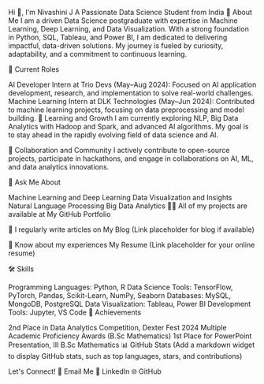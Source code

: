 
Hi 👋, I'm Nivashini J
A Passionate Data Science Student from India
🌟 About Me
I am a driven Data Science postgraduate with expertise in Machine Learning, Deep Learning, and Data Visualization. With a strong foundation in Python, SQL, Tableau, and Power BI, I am dedicated to delivering impactful, data-driven solutions. My journey is fueled by curiosity, adaptability, and a commitment to continuous learning.

🔭 Current Roles

AI Developer Intern at Trio Devs (May–Aug 2024): Focused on AI application development, research, and implementation to solve real-world challenges.
Machine Learning Intern at DLK Technologies (May–Jun 2024): Contributed to machine learning projects, focusing on data preprocessing and model building.
🌱 Learning and Growth
I am currently exploring NLP, Big Data Analytics with Hadoop and Spark, and advanced AI algorithms. My goal is to stay ahead in the rapidly evolving field of data science and AI.

👯 Collaboration and Community
I actively contribute to open-source projects, participate in hackathons, and engage in collaborations on AI, ML, and data analytics innovations.

💬 Ask Me About

Machine Learning and Deep Learning
Data Visualization and Insights
Natural Language Processing
Big Data Analytics
👨‍💻 All of my projects are available at
My GitHub Portfolio

📝 I regularly write articles on
My Blog (Link placeholder for blog if available)

📄 Know about my experiences
My Resume (Link placeholder for your online resume)

🛠 Skills

Programming Languages: Python, R
Data Science Tools: TensorFlow, PyTorch, Pandas, Scikit-Learn, NumPy, Seaborn
Databases: MySQL, MongoDB, PostgreSQL
Data Visualization: Tableau, Power BI
Development Tools: Jupyter, VS Code
🎯 Achievements

2nd Place in Data Analytics Competition, Dexter Fest 2024
Multiple Academic Proficiency Awards (B.Sc Mathematics)
1st Place for PowerPoint Presentation, III B.Sc Mathematics
📊 GitHub Stats
(Add a markdown widget to display GitHub stats, such as top languages, stars, and contributions)

Let's Connect!
📧 Email Me
💼 LinkedIn
🌐 GitHub
